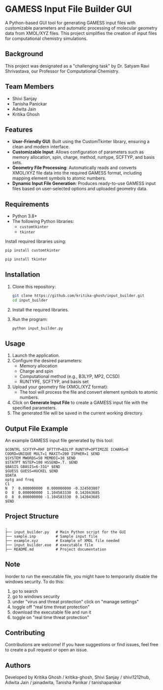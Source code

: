 # GAMESS Input File Builder GUI

A Python-based GUI tool for generating GAMESS input files with customizable parameters and automatic processing of molecular geometry data from XMOL/XYZ files. This project simplifies the creation of input files for computational chemistry simulations.

## Background
This project was designated as a "challenging task" by Dr. Satyam Ravi Shrivastava, our Professor for Computational Chemistry.

## Team Members
- Shivi Sanjay
- Tanisha Panickar
- Adwita Jain
- Kritika Ghosh

## Features

- **User-Friendly GUI**: Built using the CustomTkinter library, ensuring a clean and modern interface.
- **Customizable Input**: Allows configuration of parameters such as memory allocation, spin, charge, method, runtype, SCFTYP, and basis sets.
- **Geometry File Processing**: Automatically reads and converts XMOL/XYZ file data into the required GAMESS format, including mapping element symbols to atomic numbers.
- **Dynamic Input File Generation**: Produces ready-to-use GAMESS input files based on user-selected options and uploaded geometry data.

## Requirements

- Python 3.8+
- The following Python libraries:
  - `customtkinter`
  - `tkinter`

Install required libraries using:

```bash
pip install customtkinter
```

```bash
pip install tkinter
```

## Installation

1. Clone this repository:

   ```bash
   git clone https://github.com/kritika-ghosh/input_builder.git
   cd input_builder
   ```

2. Install the required libraries.

3. Run the program:

   ```bash
   python input_builder.py
   ```

## Usage

1. Launch the application.
2. Configure the desired parameters:
   - Memory allocation
   - Charge and spin
   - Computational method (e.g., B3LYP, MP2, CCSD)
   - RUNTYPE, SCFTYP, and basis set
3. Upload your geometry file (XMOL/XYZ format):
   - The tool will process the file and convert element symbols to atomic numbers.
4. Click on **Generate Input File** to create a GAMESS input file with the specified parameters.
5. The generated file will be saved in the current working directory.

## Output File Example

An example GAMESS input file generated by this tool:

```
$CONTRL SCFTYP=RHF DFTTYP=B3LYP RUNTYP=OPTIMIZE ICHARG=0
COORD=UNIQUE MULT=1 MAXIT=200 ISPHER=1 $END
$SYSTEM MWORDS=50 MEMDDI=30 $END
$STATPT NSTEP=100 HSSEND=.T. $END
$BASIS GBASIS=6-31G* $END
$GUESS GUESS=HUCKEL $END
$DATA
optg and freq
C1
N  7  0.000000000  0.000000000 -0.324503807
O  8  0.000000000  1.104583330  0.142043685
O  8  0.000000000 -1.104583330  0.142043685
$END
```

## Project Structure

```
.
├── input_builder.py   # Main Python script for the GUI
├── sample.inp         # Sample input file
├── example.xyz        # Example of XMOL file needed
├── input_builder.exe  # executable file
├── README.md          # Project documentation
```

## Note

Inorder to run the executable file, you might have to temporarily disable the windows security. To do this:
1. go to search
2. go to windows security
3. under "virus and threat protection" click on "manage settings"
4. toggle off "real time threat protection"
5. download the executable file and run it
6. toggle on "real time threat protection"

## Contributing

Contributions are welcome! If you have suggestions or find issues, feel free to create a pull request or open an issue.

## Authors

Developed by Kritika Ghosh / kritika-ghosh, Shivi Sanjay / shivi1212hub, Adwita Jain / jainadwita, Tanisha Panikar / tanishapanikar

